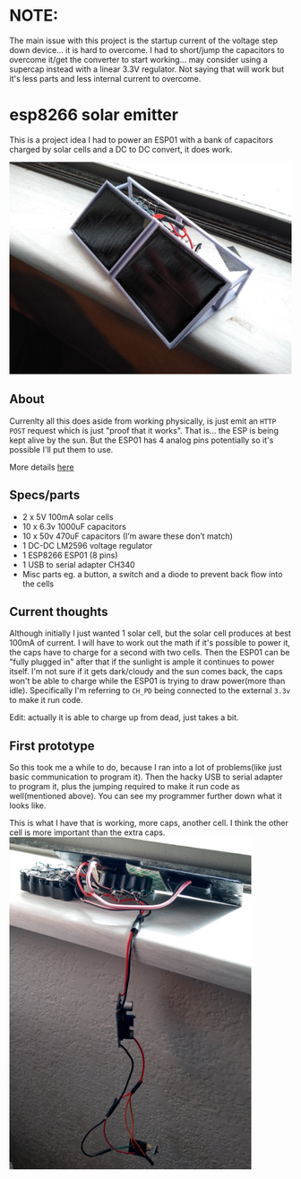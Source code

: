 # NOTE:
The main issue with this project is the startup current of the voltage step down device... it is hard to overcome. I had to short/jump the capacitors to overcome it/get the converter to start working... may consider using a supercap instead with a linear 3.3V regulator. Not saying that will work but it's less parts and less internal current to overcome.

# esp8266 solar emitter
This is a project idea I had to power an ESP01 with a bank of capacitors charged by solar cells and a DC to DC convert, it does work.

![first-attempt](./images/3d-printed-body-first-version.jpg)

## About
Currenlty all this does aside from working physically, is just emit an `HTTP POST` request which is just "proof that it works". That is... the ESP is being kept alive by the sun. But the ESP01 has 4 analog pins potentially so it's possible I'll put them to use.

More details [here](https://medium.com/@jdc_cunningham/solar-cell-cap-bank-emitter-with-esp8266-esp01-db9c5df32314)

## Specs/parts
* 2 x 5V 100mA solar cells
* 10 x 6.3v 1000uF capacitors
* 10 x 50v 470uF capacitors (I’m aware these don’t match)
* 1 DC-DC LM2596 voltage regulator
* 1 ESP8266 ESP01 (8 pins)
* 1 USB to serial adapter CH340
* Misc parts eg. a button, a switch and a diode to prevent back flow into the cells

## Current thoughts
Although initially I just wanted 1 solar  cell, but the solar cell produces at best 100mA of current. I will have to work out the math if it's possible to power it, the caps have to charge for a second with two cells. Then the ESP01 can be "fully plugged in" after that if the sunlight is ample it continues to power itself. I'm not sure if it gets dark/cloudy and the sun comes back, the caps won't be able to charge while the ESP01 is trying to draw power(more than idle). Specifically I'm referring to `CH_PD` being connected to the external `3.3v` to make it run code.

Edit: actually it is able to charge up from dead, just takes a bit.

## First prototype
So this took me a while to do, because I ran into a lot of problems(like just basic communication to program it). Then the hacky USB to serial adapter to program it, plus the jumping required to make it run code as well(mentioned above). You can see my programmer further down what it looks like.

This is what I have that is working, more caps, another cell. I think the other cell is more important than the extra caps.
![working-prototype](./images/prototype-1.PNG)
